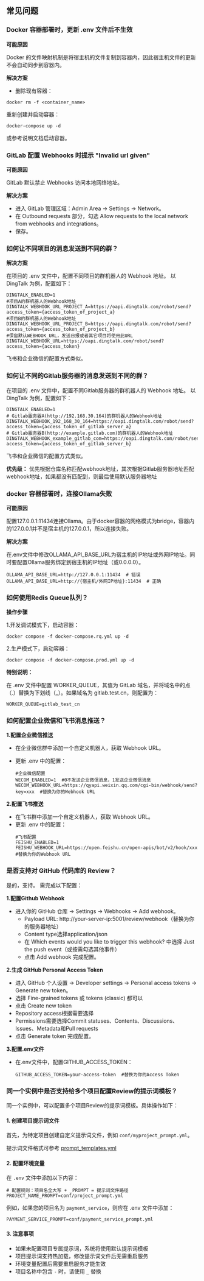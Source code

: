 ## 常见问题

### Docker 容器部署时，更新 .env 文件后不生效

**可能原因**

Docker 的文件映射机制是将宿主机的文件复制到容器内，因此宿主机文件的更新不会自动同步到容器内。

**解决方案**

- 删除现有容器：

```
docker rm -f <container_name>
```

重新创建并启动容器：

```
docker-compose up -d
```

或参考说明文档启动容器。

### GitLab 配置 Webhooks 时提示 "Invalid url given"

**可能原因**

GitLab 默认禁止 Webhooks 访问本地网络地址。

**解决方案**

- 进入 GitLab 管理区域：Admin Area → Settings → Network。
- 在 Outbound requests 部分，勾选 Allow requests to the local network from webhooks and integrations。
- 保存。

### 如何让不同项目的消息发送到不同的群？

**解决方案**

在项目的 .env 文件中，配置不同项目的群机器人的 Webhook 地址。
以 DingTalk 为例，配置如下：

```
DINGTALK_ENABLED=1
#项目A的群机器人的Webhook地址
DINGTALK_WEBHOOK_URL_PROJECT_A=https://oapi.dingtalk.com/robot/send?access_token={access_token_of_project_a}
#项目B的群机器人的Webhook地址
DINGTALK_WEBHOOK_URL_PROJECT_B=https://oapi.dingtalk.com/robot/send?access_token={access_token_of_project_b}
#保留默认WEBHOOK_URL，发送日报或者其它项目将使用此URL
DINGTALK_WEBHOOK_URL=https://oapi.dingtalk.com/robot/send?access_token={access_token}
```

飞书和企业微信的配置方式类似。

### 如何让不同的Gitlab服务器的消息发送到不同的群？

在项目的 .env 文件中，配置不同Gitlab服务器的群机器人的 Webhook 地址。
以 DingTalk 为例，配置如下：

```
DINGTALK_ENABLED=1
# Gitlab服务器A(http://192.168.30.164)的群机器人的Webhook地址
DINGTALK_WEBHOOK_192_168_30_164=https://oapi.dingtalk.com/robot/send?access_token={access_token_of_gitlab_server_a}
# Gitlab服务器B(http://example.gitlab.com)的群机器人的Webhook地址
DINGTALK_WEBHOOK_example_gitlab_com=https://oapi.dingtalk.com/robot/send?access_token={access_token_of_gitlab_server_b}
```

飞书和企业微信的配置方式类似。

**优先级：** 优先根据仓库名称匹配webhook地址，其次根据Gitlab服务器地址匹配webhook地址，如果都没有匹配到，则最后使用默认服务器地址

### docker 容器部署时，连接Ollama失败

**可能原因**

配置127.0.0.1:11434连接Ollama。由于docker容器的网络模式为bridge，容器内的127.0.0.1并不是宿主机的127.0.0.1，所以连接失败。

**解决方案**

在.env文件中修改OLLAMA_API_BASE_URL为宿主机的IP地址或外网IP地址。同时要配置Ollama服务绑定到宿主机的IP地址（或0.0.0.0）。

```
OLLAMA_API_BASE_URL=http://127.0.0.1:11434  # 错误
OLLAMA_API_BASE_URL=http://{宿主机/外网IP地址}:11434  # 正确
```

### 如何使用Redis Queue队列？

**操作步骤**

1.开发调试模式下，启动容器：

```
docker compose -f docker-compose.rq.yml up -d
```

2.生产模式下，启动容器：

```
docker compose -f docker-compose.prod.yml up -d
```

**特别说明：**

在 .env 文件中配置 WORKER_QUEUE，其值为 GitLab 域名，并将域名中的点（.）替换为下划线（_）。如果域名为 gitlab.test.cn，则配置为：

```
WORKER_QUEUE=gitlab_test_cn
```

### 如何配置企业微信和飞书消息推送？

**1.配置企业微信推送**

- 在企业微信群中添加一个自定义机器人，获取 Webhook URL。

- 更新 .env 中的配置：
  ```
  #企业微信配置
  WECOM_ENABLED=1  #0不发送企业微信消息，1发送企业微信消息
  WECOM_WEBHOOK_URL=https://qyapi.weixin.qq.com/cgi-bin/webhook/send?key=xxx  #替换为你的Webhook URL
  ```

**2.配置飞书推送**

- 在飞书群中添加一个自定义机器人，获取 Webhook URL。
- 更新 .env 中的配置：
  ```
  #飞书配置
  FEISHU_ENABLED=1
  FEISHU_WEBHOOK_URL=https://open.feishu.cn/open-apis/bot/v2/hook/xxx #替换为你的Webhook URL
  ```

### 是否支持对 GitHub 代码库的 Review？

是的，支持。 需完成以下配置：

**1.配置Github Webhook**

- 进入你的 GitHub 仓库 → Settings → Webhooks → Add webhook。
    - Payload URL: http://your-server-ip:5001/review/webhook（替换为你的服务器地址）
    - Content type选择application/json
    - 在 Which events would you like to trigger this webhook? 中选择 Just the push event（或按需勾选其他事件）
    - 点击 Add webhook 完成配置。

**2.生成 GitHub Personal Access Token**

- 进入 GitHub 个人设置 → Developer settings → Personal access tokens → Generate new token。
- 选择 Fine-grained tokens 或 tokens (classic) 都可以
- 点击 Create new token
- Repository access根据需要选择
- Permissions需要选择Commit statuses、Contents、Discussions、Issues、Metadata和Pull requests
- 点击 Generate token 完成配置。

**3.配置.env文件**

- 在.env文件中，配置GITHUB_ACCESS_TOKEN：
  ```
  GITHUB_ACCESS_TOKEN=your-access-token  #替换为你的Access Token
  ```

### 同一个实例中是否支持给多个项目配置Review的提示词模板？     


同一个实例中，可以配置多个项目Review的提示词模板。具体操作如下：
#### 1. 创建项目提示词文件

首先，为特定项目创建自定义提示词文件，例如 `conf/myproject_prompt.yml`。

提示词文件格式可参考 [prompt_templates.yml](./conf/prompt_templates.yml)

#### 2. 配置环境变量

在 `.env` 文件中添加以下内容：

```shell
# 配置规则：项目名全大写 + _PROMPT = 提示词文件路径
PROJECT_NAME_PROMPT=conf/project_prompt.yml
```

例如，如果您的项目名为 `payment_service`，则应在 .env 文件中添加：

```shell
PAYMENT_SERVICE_PROMPT=conf/payment_service_prompt.yml
```

#### 3. 注意事项

- 如果未配置项目专属提示词，系统将使用默认提示词模板
- 项目提示词支持热加载，修改提示词文件后无需重启服务
- 环境变量配置后需要重启服务才能生效
- 项目名称中包含 `-` 时，请使用 `_` 替换
